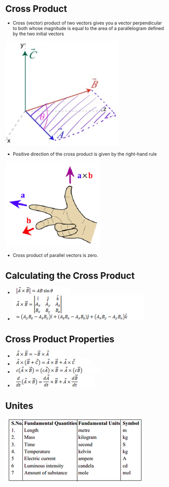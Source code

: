 Cross Product
=============

-   Cross (vector) product of two vectors gives you a vector perpendicular to both whose magnitude is equal to the area of a parallelogram defined by the two initial vectors

  <img src="./media/image1.png" alt="C:\25225E85\B09A51C6-0574-4A0C-A2C1-496768C10C63_files\image001.png"/>

-   Positive direction of the cross product is given by the right-hand rule

  <img src="./media/image2.png" alt="axb "/>

-   Cross product of parallel vectors is zero.

Calculating the Cross Product
=============================

-   <img src="./media/image3.png" alt="C:\25225E85\B09A51C6-0574-4A0C-A2C1-496768C10C63_files\image003.png"/>

-   <img src="./media/image4.png" alt="C:\25225E85\B09A51C6-0574-4A0C-A2C1-496768C10C63_files\image004.png"/>

Cross Product Properties
========================

-   <img src="./media/image5.png" alt="C:\25225E85\B09A51C6-0574-4A0C-A2C1-496768C10C63_files\image005.png"/>

-   <img src="./media/image6.png" alt="C:\25225E85\B09A51C6-0574-4A0C-A2C1-496768C10C63_files\image006.png"/>

-   <img src="./media/image7.png" alt="C:\25225E85\B09A51C6-0574-4A0C-A2C1-496768C10C63_files\image007.png"/>

-   <img src="./media/image8.png" alt="C:\25225E85\B09A51C6-0574-4A0C-A2C1-496768C10C63_files\image008.png"/>

Unites
======

  <img src="./media/image9.png" alt="Fundamental Units Symbol 2. 3. 4. 5 6 7 Fundamental Quantit Length Mass T ime T emperature Electric current Luminous intensity Amount Of substance me tre ki logram second kelvin ampere candela mole kg kg cd mol "/>
